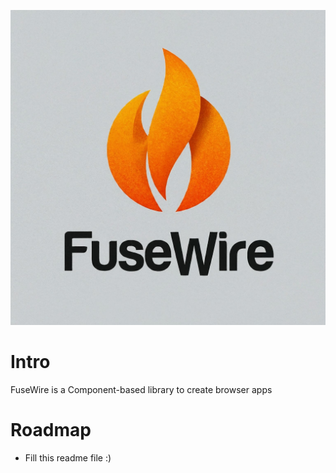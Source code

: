 
![Alt text](media/fusewire-full-original.jpeg)

# Intro

FuseWire is a Component-based library to create browser apps

# Roadmap

* Fill this readme file :)
